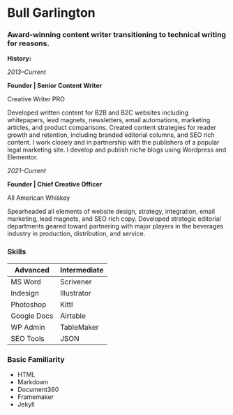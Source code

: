 # Bull Garlington
### Award-winning content writer transitioning to technical writing for reasons.
**History:** 

*2013–Current*

**Founder | Senior Content Writer**

Creative Writer PRO

Developed written content for B2B and B2C websites including whitepapers, lead magnets, newsletters, email automations, marketing articles, and product comparisons. Created content strategies for reader growth and retention, including branded editorial columns, and SEO rich content. I work closely and in partnership with the publishers of a popular legal marketing site. I develop and publish niche blogs using Wordpress and Elementor. 

*2021–Current*

**Founder | Chief Creative Officer**

All American Whiskey

Spearheaded all elements of website design, strategy, integration, email marketing, lead magnets, and SEO rich copy. Developed strategic editorial departments geared toward partnering with major players in the beverages industry in production, distribution, and service.

### Skills

| Advanced   | Intermediate  |
|------------|---------------|
| MS Word    | Scrivener     |
| Indesign   | Illustrator   |
| Photoshop  | Kittl         |
| Google Docs| Airtable      |
| WP Admin   | TableMaker    |
| SEO Tools  | JSON          |

### Basic Familiarity
* HTML
* Markdown
* Document360
* Framemaker
* Jekyll
